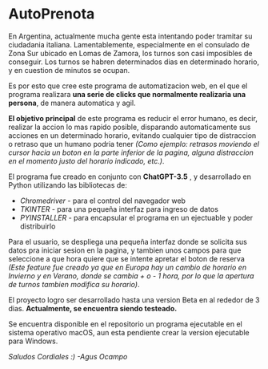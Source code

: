 # AutoPrenota

En Argentina, actualmente mucha gente esta intentando poder tramitar su ciudadania italiana. Lamentablemente, especialmente en el consulado de Zona Sur ubicado en Lomas de Zamora, los turnos son casi imposibles de conseguir.
Los turnos se habren determinados dias en determinado horario, y en cuestion de minutos se ocupan.

Es por esto que cree este programa de automatizacion web, en el que el programa realizara **una serie de clicks que normalmente realizaria una persona**, de manera automatica y agil.

**El objetivo principal** de este programa es reducir el error humano, es decir, realizar la accion lo mas rapido posible, disparando automaticamente sus acciones en un determinado horario, evitando cualquier tipo de distraccion o retraso que un humano podria tener *(Como ejemplo: retrasos moviendo el cursor hacia un boton en la parte inferior de la pagina, alguna distraccion en el momento justo del horario indicado, etc.)*.

El programa fue creado en conjunto con **ChatGPT-3.5** , y desarrollado en Python utilizando las bibliotecas de:

 - *Chromedriver* -  para el control del navegador web 
 - *TKINTER*  - para una pequeña interfaz para ingreso de datos
 - *PYINSTALLER* -  para encapsular el programa en un ejectuable y poder distribuirlo

Para el usuario, se despliega una pequeña interfaz donde se solicita sus datos pra iniciar sesion en la pagina, y tambien unos campos para que seleccione a que hora quiere que se intente apretar el boton de reserva *(Este feature fue creado ya que en Europa hay un cambio de horario en Invierno y en Verano, donde se cambia + o - 1 hora, por lo que la apertura de turnos tambien modifica su horario)*.

El proyecto logro ser desarrollado hasta una version Beta en al rededor de 3 dias.
**Actualmente, se encuentra siendo testeado.**

Se encuentra disponible en el repositorio un programa ejecutable en el sistema operativo macOS, aun esta pendiente crear la version ejecutable para Windows.


*Saludos Cordiales :)
-Agus Ocampo*

 

